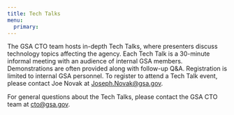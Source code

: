 ```yaml
---
title: Tech Talks
menu:
  primary:
---
```


The GSA CTO team hosts in-depth Tech Talks, where presenters discuss technology topics affecting the agency. Each Tech Talk is a 30-minute informal meeting with an audience of internal GSA members. Demonstrations are often provided along with follow-up Q&A. Registration is limited to internal GSA personnel. To register to attend a Tech Talk event, please contact Joe Novak at <a href="mailto:joseph.novak@gsa.gov">Joseph.Novak@gsa.gov</a>.

For general questions about the Tech Talks, please contact the GSA CTO team at [cto@gsa.gov](mailto:cto@gsa.gov).
